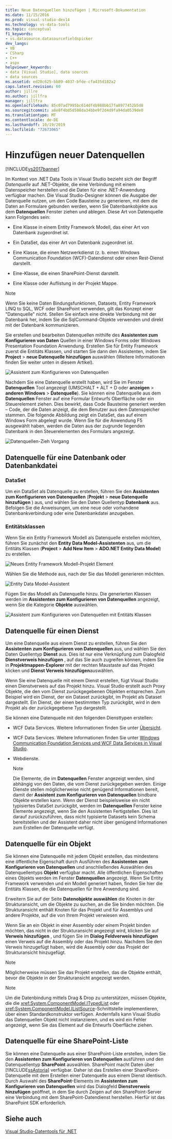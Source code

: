 ```yaml
---
title: Neue Datenquellen hinzufügen | Microsoft-Dokumentation
ms.date: 11/15/2016
ms.prod: visual-studio-dev14
ms.technology: vs-data-tools
ms.topic: conceptual
f1_keywords:
- vs.datasource.datasourcefieldspicker
dev_langs:
- VB
- CSharp
- C++
- aspx
helpviewer_keywords:
- data [Visual Studio], data sources
- data sources
ms.assetid: ed28c625-bb89-4037-bfde-cfa435d182a2
caps.latest.revision: 60
author: jillre
ms.author: jillfra
manager: jillfra
ms.openlocfilehash: 85c07ad7995bc614df4b988bb17fa8977452b5d8
ms.sourcegitcommit: a8e8f4bd5d508da34bbe9f2d4d9fa94da0539de0
ms.translationtype: MT
ms.contentlocale: de-DE
ms.lasthandoff: 10/19/2019
ms.locfileid: "72673065"
---
```

# <a name="add-new-data-sources"></a>Hinzufügen neuer Datenquellen
[!INCLUDE[vs2017banner](../includes/vs2017banner.md)]

Im Kontext von .NET Data Tools in Visual Studio bezieht sich der Begriff *Datenquelle* auf .NET-Objekte, die eine Verbindung mit einem Datenspeicher herstellen und die Daten für eine .NET-Anwendung verfügbar machen. Die Visual Studio-Designer können die Ausgabe der Datenquelle nutzen, um den Code Bausteine zu generieren, mit dem die Daten an Formulare gebunden werden, wenn Sie Datenbankobjekte aus dem **Datenquellen** Fenster ziehen und ablegen. Diese Art von Datenquelle kann Folgendes sein:

- Eine Klasse in einem Entity Framework Modell, das einer Art von Datenbank zugeordnet ist.

- Ein DataSet, das einer Art von Datenbank zugeordnet ist.

- Eine Klasse, die einen Netzwerkdienst (z. b. einen Windows Communication Foundation (WCF)-Datendienst oder einen Rest-Dienst darstellt.

- Eine-Klasse, die einen SharePoint-Dienst darstellt.

- Eine Klasse oder Auflistung in der Projekt Mappe.

> [!NOTE]
> Wenn Sie keine Daten Bindungsfunktionen, Datasets, Entity Framework LINQ to SQL, WCF oder SharePoint verwenden, gilt das Konzept einer "Datenquelle" nicht. Stellen Sie einfach eine direkte Verbindung mit der Datenbank her, indem Sie die SqlCommand-Objekte verwenden und direkt mit der Datenbank kommunizieren.

 Sie erstellen und bearbeiten Datenquellen mithilfe des **Assistenten zum Konfigurieren von Daten** Quellen in einer Windows Forms oder Windows Presentation Foundation Anwendung. Erstellen Sie für Entity Framework zuerst die Entitäts Klassen, und starten Sie dann den Assistenten, indem Sie **Project**  > **neue Datenquelle hinzufügen** auswählen (Weitere Informationen finden Sie weiter unten in diesem Artikel).

 ![Assistent zum Konfigurieren von Datenquellen](../data-tools/media/data-source-configuration-wizard.png "Assistent zum Konfigurieren von Datenquellen")

 Nachdem Sie eine Datenquelle erstellt haben, wird Sie im Fenster **Datenquellen** Tool angezeigt (UMSCHALT + ALT + D oder **anzeigen**  > **anderen Windows**  > **Datenquelle**). Sie können eine Datenquelle aus dem **Datenquellen** Fenster auf eine Formular Entwurfs Oberfläche oder ein Steuerelement ziehen. Dies bewirkt, dass Code Bausteine generiert werden – Code, der die Daten anzeigt, die dem Benutzer aus dem Datenspeicher stammen. Die folgende Abbildung zeigt ein DataSet, das auf einem Windows Form abgelegt wurde. Wenn Sie für die Anwendung F5 ausgewählt haben, werden die Daten aus der zugrunde liegenden Datenbank in den Steuerelementen des Formulars angezeigt.

 ![Datenquellen-Zieh Vorgang](../data-tools/media/raddata-data-source-drag-operation.png "Drag-Vorgang der raddata-Datenquelle")

## <a name="data-source-for-a-database-or-a-database-file"></a>Datenquelle für eine Datenbank oder Datenbankdatei

### <a name="dataset"></a>DataSet
 Um ein DataSet als Datenquelle zu erstellen, führen Sie den **Assistenten zum Konfigurieren von Datenquellen** (**Projekt**  > **neue Datenquelle hinzufügen** ) aus, und wählen Sie den Daten Quellentyp **Datenbank** aus. Befolgen Sie die Anweisungen, um eine neue oder vorhandene Datenbankverbindung oder eine Datenbankdatei anzugeben.

### <a name="entity-classes"></a>Entitätsklassen
 Wenn Sie ein Entity Framework Modell als Datenquelle erstellen möchten, führen Sie zunächst den **Entity Data Model-Assistenten** aus, um die Entitäts Klassen (**Project**  > **Add New Item**  > **ADO.NET Entity Data Model**) zu erstellen.

 ![Neues Entity Framework Modell-Projekt Element](../data-tools/media/raddata-new-entity-framework-model-project-item.png "raddata neues Entity Framework Modell-Projekt Element")

 Wählen Sie die Methode aus, nach der Sie das Modell generieren möchten.

 ![Entity Data Model-Assistent](../data-tools/media/raddata-entity-data-model-wizard.png "raddata-Entity Data Model-Assistent")

 Fügen Sie das Modell als Datenquelle hinzu. Die generierten Klassen werden im **Assistenten zum Konfigurieren von Datenquellen** angezeigt, wenn Sie die Kategorie **Objekte** auswählen.

 ![Assistent zum Konfigurieren von Datenquellen mit Entitäts Klassen](../data-tools/media/raddata-data-source-configuration-wizard-with-entity-classes.png "Assistent zum Konfigurieren der raddata-Datenquelle mit Entitäts Klassen")

## <a name="data-source-for-a-service"></a>Datenquelle für einen Dienst
 Um eine Datenquelle aus einem Dienst zu erstellen, führen Sie den **Assistenten zum Konfigurieren von Datenquellen** aus, und wählen Sie den Daten Quellentyp **Dienst** aus. Dies ist nur eine Verknüpfung zum Dialogfeld **Dienstverweis hinzufügen** , auf das Sie auch zugreifen können, indem Sie in **Projektmappen-Explorer** mit der rechten Maustaste auf das Projekt klicken und **Dienst Verweis hinzufügen**auswählen.

 Wenn Sie eine Datenquelle mit einem Dienst erstellen, fügt Visual Studio einen Dienstverweis auf das Projekt hinzu. Visual Studio erstellt auch Proxy Objekte, die den vom Dienst zurückgegebenen Objekten entsprechen. Zum Beispiel wird ein Dienst, der ein Dataset zurückgibt, im Projekt als Dataset dargestellt. Ein Dienst, der einen bestimmten Typ zurückgibt, wird in dem Projekt als der zurückgegebene Typ dargestellt.

 Sie können eine Datenquelle mit den folgenden Diensttypen erstellen:

- WCF Data Services. Weitere Informationen finden Sie unter [Übersicht](https://msdn.microsoft.com/library/7924cf94-c9a6-4015-afc9-f5d22b1743bb).

- WCF Data Services. Weitere Informationen finden Sie unter [Windows Communication Foundation Services und WCF Data Services in Visual Studio](../data-tools/windows-communication-foundation-services-and-wcf-data-services-in-visual-studio.md).

- Webdienste.

    > [!NOTE]
    > Die Elemente, die im **Datenquellen** Fenster angezeigt werden, sind abhängig von den Daten, die vom Dienst zurückgegeben werden. Einige Dienste stellen möglicherweise nicht genügend Informationen bereit, damit der **Assistent zum Konfigurieren von Datenquellen** bindbare Objekte erstellen kann. Wenn der Dienst beispielsweise ein nicht typisiertes DataSet zurückgibt, werden im **Datenquellen** Fenster keine Elemente angezeigt, wenn Sie den Assistenten Fertigstellen. Dies ist darauf zurückzuführen, dass nicht typisierte Datasets kein Schema bereitstellen und der Assistent daher nicht über genügend Informationen zum Erstellen der Datenquelle verfügt.

## <a name="data-source-for-an-object"></a>Datenquelle für ein Objekt
 Sie können eine Datenquelle mit jedem Objekt erstellen, das mindestens eine öffentliche Eigenschaft durch Ausführen des **Assistenten zum Konfigurieren von Datenquellen** und anschließendes Auswählen des Datenquellentyps **Objekt** verfügbar macht. Alle öffentlichen Eigenschaften eines Objekts werden im Fenster **Datenquellen** angezeigt.   Wenn Sie Entity Framework verwenden und ein Modell generiert haben, finden Sie hier die Entitäts Klassen, die die Datenquellen für Ihre Anwendung sind.

 Erweitern Sie auf der Seite **Datenobjekte auswählen** die Knoten in der Strukturansicht, um die Objekte zu suchen, an die Sie binden möchten. Die Strukturansicht enthält Knoten für das Projekt und für Assemblys und andere Projekte, auf die von Ihrem Projekt verwiesen wird.

 Wenn Sie an ein Objekt in einer Assembly oder einem Projekt binden möchten, das nicht in der Strukturansicht angezeigt wird, klicken Sie auf **Verweis hinzufügen** , und fügen Sie im **Dialog Feldverweis hinzufügen** einen Verweis auf die Assembly oder das Projekt hinzu. Nachdem Sie den Verweis hinzugefügt haben, wird die Assembly oder das Projekt der Strukturansicht hinzugefügt.

> [!NOTE]
> Möglicherweise müssen Sie das Projekt erstellen, das die Objekte enthält, bevor die Objekte in der Strukturansicht angezeigt werden.

> [!NOTE]
> Um die Datenbindung mittels Drag & Drop zu unterstützen, müssen Objekte, die die <xref:System.ComponentModel.ITypedList> oder <xref:System.ComponentModel.IListSource>-Schnittstelle implementieren, über einen Standardkonstruktor verfügen. Andernfalls kann Visual Studio das Datenquellen Objekt nicht instanziieren, und es wird ein Fehler angezeigt, wenn Sie das Element auf die Entwurfs Oberfläche ziehen.

## <a name="data-source-for-a-sharepoint-list"></a>Datenquelle für eine SharePoint-Liste
 Sie können eine Datenquelle aus einer SharePoint-Liste erstellen, indem Sie den **Assistenten zum Konfigurieren von Datenquellen** ausführen und den Datenquellentyp **SharePoint** auswählen. SharePoint macht Daten über [!INCLUDE[ssAstoria](../includes/ssastoria-md.md)] verfügbar. Daher ist das Erstellen einer SharePoint-Datenquelle mit dem Erstellen einer Datenquelle aus einem Dienst identisch. Durch Auswahl des **SharePoint**-Elements im **Assistenten zum Konfigurieren von Datenquellen** wird das Dialogfeld **Dienstverweis hinzufügen** geöffnet, in dem Sie durch Zeigen auf den SharePoint-Server eine Verbindung mit dem SharePoint-Datendienst herstellen.  Hierfür ist das SharePoint SDK erforderlich.

## <a name="see-also"></a>Siehe auch
 [Visual Studio-Datentools für .NET](../data-tools/visual-studio-data-tools-for-dotnet.md)
